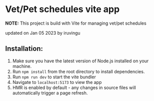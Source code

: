 # Vet/Pet schedules vite app

**NOTE:** This project is build with Vite for managing vet/pet schedules

updated on Jan 05 2023 by iruvingu

## Installation:

1. Make sure you have the latest version of Node.js installed on your machine.
2. Run `npm install` from the root directory to install dependencies.
3. Run `npm run dev` to start the vite bundler
4. Navigate to `localhost:5173` to view the app
5. HMR is enabled by default - any changes in source files will automatically trigger a page refresh.
